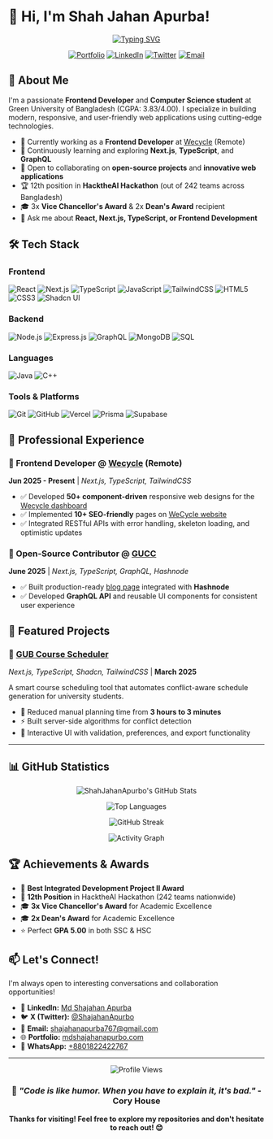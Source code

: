 # 👋 Hi, I'm Shah Jahan Apurba!

<div align="center">
  
  [![Typing SVG](https://readme-typing-svg.herokuapp.com?font=Fira+Code&pause=1000&color=2E9EF7&center=true&vCenter=true&width=435&lines=Frontend+Developer;Full+Stack+Enthusiast;Open+Source+Contributor;Always+Learning+New+Things)](https://git.io/typing-svg)

  [![Portfolio](https://img.shields.io/badge/Portfolio-Visit-blue?style=for-the-badge&logo=google-chrome&logoColor=white)](https://shahjahanapurbo.github.io/responsive-portfolio/)
  [![LinkedIn](https://img.shields.io/badge/LinkedIn-Connect-0077B5?style=for-the-badge&logo=linkedin&logoColor=white)](https://www.linkedin.com/in/md-shajahan-apurba-37ba2520a/)
  [![Twitter](https://img.shields.io/badge/X-Follow-1DA1F2?style=for-the-badge&logo=x&logoColor=white)](https://x.com/ShajahanApurbo)
  [![Email](https://img.shields.io/badge/Email-Contact-D14836?style=for-the-badge&logo=gmail&logoColor=white)](mailto:shajahanapurba767@gmail.com)

</div>

## 🚀 About Me

I'm a passionate **Frontend Developer** and **Computer Science student** at Green University of Bangladesh (CGPA: 3.83/4.00). I specialize in building modern, responsive, and user-friendly web applications using cutting-edge technologies.

- 🔭 Currently working as a **Frontend Developer** at [Wecycle](https://getwecycle.com/) (Remote)
- 🌱 Continuously learning and exploring **Next.js**, **TypeScript**, and **GraphQL**
- 👯 Open to collaborating on **open-source projects** and **innovative web applications**
- 🏆 12th position in **HacktheAI Hackathon** (out of 242 teams across Bangladesh)
- 🎓 3x **Vice Chancellor's Award** & 2x **Dean's Award** recipient
- 💬 Ask me about **React, Next.js, TypeScript, or Frontend Development**

## 🛠️ Tech Stack

### Frontend
![React](https://img.shields.io/badge/React-20232A?style=for-the-badge&logo=react&logoColor=61DAFB)
![Next.js](https://img.shields.io/badge/Next.js-000000?style=for-the-badge&logo=next.js&logoColor=white)
![TypeScript](https://img.shields.io/badge/TypeScript-007ACC?style=for-the-badge&logo=typescript&logoColor=white)
![JavaScript](https://img.shields.io/badge/JavaScript-F7DF1E?style=for-the-badge&logo=javascript&logoColor=black)
![TailwindCSS](https://img.shields.io/badge/Tailwind_CSS-38B2AC?style=for-the-badge&logo=tailwind-css&logoColor=white)
![HTML5](https://img.shields.io/badge/HTML5-E34F26?style=for-the-badge&logo=html5&logoColor=white)
![CSS3](https://img.shields.io/badge/CSS3-1572B6?style=for-the-badge&logo=css3&logoColor=white)
![Shadcn UI](https://img.shields.io/badge/Shadcn_UI-000000?style=for-the-badge&logo=shadcnui&logoColor=white)

### Backend
![Node.js](https://img.shields.io/badge/Node.js-43853D?style=for-the-badge&logo=node.js&logoColor=white)
![Express.js](https://img.shields.io/badge/Express.js-404D59?style=for-the-badge&logo=express&logoColor=white)
![GraphQL](https://img.shields.io/badge/GraphQL-E10098?style=for-the-badge&logo=graphql&logoColor=white)
![MongoDB](https://img.shields.io/badge/MongoDB-4EA94B?style=for-the-badge&logo=mongodb&logoColor=white)
![SQL](https://img.shields.io/badge/SQL-4479A1?style=for-the-badge&logo=mysql&logoColor=white)

### Languages
![Java](https://img.shields.io/badge/Java-ED8B00?style=for-the-badge&logo=openjdk&logoColor=white)
![C++](https://img.shields.io/badge/C++-00599C?style=for-the-badge&logo=c%2B%2B&logoColor=white)

### Tools & Platforms
![Git](https://img.shields.io/badge/Git-F05032?style=for-the-badge&logo=git&logoColor=white)
![GitHub](https://img.shields.io/badge/GitHub-100000?style=for-the-badge&logo=github&logoColor=white)
![Vercel](https://img.shields.io/badge/Vercel-000000?style=for-the-badge&logo=vercel&logoColor=white)
![Prisma](https://img.shields.io/badge/Prisma-2D3748?style=for-the-badge&logo=prisma&logoColor=white)
![Supabase](https://img.shields.io/badge/Supabase-3ECF8E?style=for-the-badge&logo=supabase&logoColor=white)

## 💼 Professional Experience

### 🔹 Frontend Developer @ [Wecycle](https://getwecycle.com/) (Remote)
**Jun 2025 - Present** | *Next.js, TypeScript, TailwindCSS*

- ✅ Developed **50+ component-driven** responsive web designs for the [Wecycle dashboard](https://dashboard-staging.getwecycle.com/)
- ✅ Implemented **10+ SEO-friendly** pages on [WeCycle website](https://staging.getwecycle.com/hauler)
- ✅ Integrated RESTful APIs with error handling, skeleton loading, and optimistic updates

### 🔹 Open-Source Contributor @ [GUCC](https://gucc.green.edu.bd/)
**June 2025** | *Next.js, TypeScript, GraphQL, Hashnode*

- ✅ Built production-ready [blog page](https://gucc.green.edu.bd/blog) integrated with **Hashnode**
- ✅ Developed **GraphQL API** and reusable UI components for consistent user experience

## 🌟 Featured Projects

### 📅 [GUB Course Scheduler](https://gub-course-scheduler.vercel.app/)
*Next.js, TypeScript, Shadcn, TailwindCSS* | **March 2025**

A smart course scheduling tool that automates conflict-aware schedule generation for university students.

- 🎯 Reduced manual planning time from **3 hours to 3 minutes**
- ⚡ Built server-side algorithms for conflict detection
- 🎨 Interactive UI with validation, preferences, and export functionality

---

## 📊 GitHub Statistics

<div align="center">
  
  ![ShahJahanApurbo's GitHub Stats](https://github-readme-stats.vercel.app/api?username=ShahJahanApurbo&show_icons=true&theme=tokyonight&hide_border=true&count_private=true)
  
  ![Top Languages](https://github-readme-stats.vercel.app/api/top-langs/?username=ShahJahanApurbo&layout=compact&theme=tokyonight&hide_border=true)
  
  ![GitHub Streak](https://github-readme-streak-stats.herokuapp.com/?user=ShahJahanApurbo&theme=tokyonight&hide_border=true)
  
  ![Activity Graph](https://github-readme-activity-graph.vercel.app/graph?username=ShahJahanApurbo&theme=tokyo-night&hide_border=true)

</div>

## 🏆 Achievements & Awards

- 🥇 **Best Integrated Development Project II Award**
- 🥈 **12th Position** in HacktheAI Hackathon (242 teams nationwide)
- 🎓 **3x Vice Chancellor's Award** for Academic Excellence
- 🎓 **2x Dean's Award** for Academic Excellence
- ⭐ Perfect **GPA 5.00** in both SSC & HSC

## 📫 Let's Connect!

I'm always open to interesting conversations and collaboration opportunities!

- 💼 **LinkedIn:** [Md Shajahan Apurba](https://www.linkedin.com/in/md-shajahan-apurba-37ba2520a/)
- 🐦 **X (Twitter):** [@ShajahanApurbo](https://x.com/ShajahanApurbo)
- 📧 **Email:** [shajahanapurba767@gmail.com](mailto:shajahanapurba767@gmail.com)
- 🌐 **Portfolio:** [mdshajahanapurbo.com](https://shahjahanapurbo.github.io/responsive-portfolio/)
- 📱 **WhatsApp:** [+8801822422767](https://wa.me/+8801822422767)

---

<div align="center">
  
  ![Profile Views](https://komarev.com/ghpvc/?username=ShahJahanApurbo&color=blueviolet&style=for-the-badge)
  
  ### 💭 *"Code is like humor. When you have to explain it, it's bad."* - Cory House
  
  **Thanks for visiting! Feel free to explore my repositories and don't hesitate to reach out! 😊**

</div>
